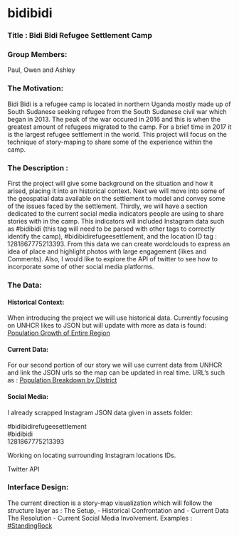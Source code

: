 # bidibidi

### Title : Bidi Bidi Refugee Settlement Camp

### Group Members:
 Paul, Owen and Ashley

### The Motivation:
Bidi Bidi is a refugee camp is located in northern Uganda mostly made up of South Sudanese seeking refugee from the South Sudanese civil war which began in 2013. The peak of the war occured in 2016 and this is when the greatest amount of refugees migrated to the camp. For a brief time in 2017 it is the largest refugee settlement in the world. This project will focus on the technique of story-maping to share some of the experience within the camp.

### The Description :
 First the project will give some background on the situation and how it arised, placing it into an historical context.
Next we will move into some of the geospatial data available on the settlement to model and convey some of the issues faced by the settlement.
Thirdly, we will have a section dedicated to the current social media indicators people are using to share stories with in the camp. This indicators will included Instagram data such as #bidibidi (this tag will need to be parsed with other tags to correctly identify the camp), #bidibidirefugeesettlement, and the location ID tag : 1281867775213393. From this data we can create wordclouds to express an idea of place and highlight photos with large engagement (likes and Comments).  Also, I would like to explore the API of twitter to see how to incorporate some of other social media platforms.

### The Data:
#### Historical Context:
When introducing the project we will use historical data. Currently focusing on UNHCR likes to JSON but will update with more as data is found:
[Population Growth of Entire Region ](https://data2.unhcr.org/api/population/get/timeseries?widget_id=84726&geo_id=220&sv_id=5&population_group=5071&frequency=day&fromDate=1900-01-01)

#### Current Data:
For our second portion of our story we will use current data from UNHCR and link the JSON urls so the map can be updated in real time.
URL’s such as :
[Population Breakdown by District](https://data2.unhcr.org/api/population/get/sublocation?widget_id=84724&geo_id=220&sv_id=5&population_collection=5&forcesublocation=0&fromDate=1900-01-01)

#### Social Media:
I already scrapped Instagram JSON  data given in assets folder:

 #bidibidirefugeesettlement \
 #bidibidi \
1281867775213393

Working on locating surrounding Instagram locations IDs.

Twitter API

### Interface Design:
The current direction is a story-map visualization which will follow the structure layer as :
The Setup, - Historical
Confrontation and - Current Data
The Resolution - Current Social Media Involvement.
Examples :
[#StandingRock](https://winkyt.github.io/standwithstandingrock/)
